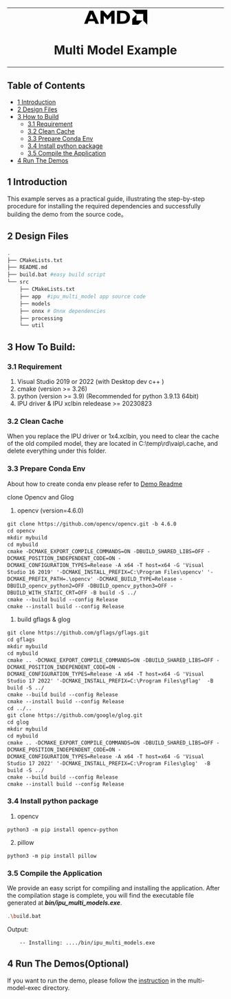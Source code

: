 <table style="width:100%">
  <tr>

<th width="100%" colspan="6"><img src="https://github.com/Xilinx/Image-Collateral/blob/main/xilinx-logo.png?raw=true" width="30%"/><h1>Multi Model Example </h1>

</tr>

</table>

## Table of Contents

- [1 Introduction](#1-Introduction)
- [2 Design Files](#2-Design-Files)
- [3 How to Build](#3-How-To-Build)
    - [3.1 Requirement](#31-Requirement)
    - [3.2 Clean Cache](#32-Clean-Cache)
    - [3.3 Prepare Conda Env](#33-Prepare-Conda-Env)
    - [3.4 Install python package](#34-Install-python-package)
    - [3.5 Compile the Application](#35-Compile-the-Application)
- [4 Run The Demos](#3-Run-The-Demos)

## 1 Introduction
This example serves as a practical guide, illustrating the step-by-step procedure for installing the required dependencies and successfully building the demo from the source code。

## 2 Design Files

```bash
.
├── CMakeLists.txt
├── README.md
├── build.bat #easy build script
└── src
    ├── CMakeLists.txt
    ├── app  #ipu_multi_model app source code
    ├── models
    ├── onnx # Onnx dependencies
    ├── processing
    └── util
```
## 3 How To Build:

### 3.1 Requirement
1. Visual Studio 2019 or 2022 (with Desktop dev c++ )
2. cmake (version >= 3.26)
3. python (version >= 3.9) (Recommended for python 3.9.13 64bit)
4. IPU driver & IPU xclbin reledease >= 20230823



### 3.2 Clean Cache 
When you replace the IPU driver or 1x4.xclbin, you need to clear the cache of the old compiled model, they are located in C:\temp\rd\vaip\\.cache, and delete everything under this folder.

### 3.3 Prepare Conda Env
About how to create conda env please refer to [Demo Readme](../../demo/multi-demo-exec/README.md)

clone Opencv and Glog
1. opencv (version=4.6.0)
```
git clone https://github.com/opencv/opencv.git -b 4.6.0
cd opencv
mkdir mybuild
cd mybuild
cmake -DCMAKE_EXPORT_COMPILE_COMMANDS=ON -DBUILD_SHARED_LIBS=OFF -DCMAKE_POSITION_INDEPENDENT_CODE=ON -DCMAKE_CONFIGURATION_TYPES=Release -A x64 -T host=x64 -G 'Visual Studio 16 2019' '-DCMAKE_INSTALL_PREFIX=C:\Program Files\opencv' '-DCMAKE_PREFIX_PATH=.\opencv' -DCMAKE_BUILD_TYPE=Release -DBUILD_opencv_python2=OFF -DBUILD_opencv_python3=OFF -DBUILD_WITH_STATIC_CRT=OFF -B build -S ../
cmake --build build --config Release
cmake --install build --config Release
``` 
1. build gflags & glog
```
git clone https://github.com/gflags/gflags.git
cd gflags
mkdir mybuild
cd mybuild
cmake .. -DCMAKE_EXPORT_COMPILE_COMMANDS=ON -DBUILD_SHARED_LIBS=OFF -DCMAKE_POSITION_INDEPENDENT_CODE=ON -DCMAKE_CONFIGURATION_TYPES=Release -A x64 -T host=x64 -G 'Visual Studio 17 2022' '-DCMAKE_INSTALL_PREFIX=C:\Program Files\gflag'  -B build -S ../
cmake --build build --config Release
cmake --install build --config Release
cd ../..
git clone https://github.com/google/glog.git
cd glog
mkdir mybuild
cd mybuild
cmake .. -DCMAKE_EXPORT_COMPILE_COMMANDS=ON -DBUILD_SHARED_LIBS=OFF -DCMAKE_POSITION_INDEPENDENT_CODE=ON -DCMAKE_CONFIGURATION_TYPES=Release -A x64 -T host=x64 -G 'Visual Studio 17 2022' '-DCMAKE_INSTALL_PREFIX=C:\Program Files\glog'  -B build -S ../
cmake --build build --config Release
cmake --install build --config Release
```

### 3.4 Install python package
1. opencv
```
python3 -m pip install opencv-python
```
2. pillow
```
python3 -m pip install pillow
```

### 3.5 Compile the Application

 We provide an easy script for compiling and installing the application. After the compilation stage is complete, you will find the executable file generated at ***bin/ipu_multi_models.exe***.

  ```bash
  .\build.bat
  ```
Output:
``` ......
    -- Installing: ..../bin/ipu_multi_models.exe
```


## 4 Run The Demos(Optional)

If you want to run the demo, please follow the [instruction](../../demo/multi-model-exec/README.md) in the multi-model-exec directory. 
